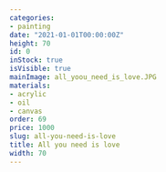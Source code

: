 ```yaml
---
categories:
- painting
date: "2021-01-01T00:00:00Z"
height: 70
id: 0
inStock: true
isVisible: true
mainImage: all_yoou_need_is_love.JPG
materials:
- acrylic
- oil
- canvas
order: 69
price: 1000
slug: all-you-need-is-love
title: All you need is love
width: 70
---
```


